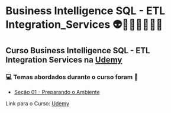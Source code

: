 # Business Intelligence SQL - ETL Integration_Services 👽🤖🤯👩🏻‍💻🎲
## Curso Business Intelligence SQL - ETL Integration Services na [Udemy](https://www.udemy.com/course/business-intelligence-etl-integration-services-2016/)
### 💻 Temas abordados durante o curso foram 🚀
- [Seção 01 - Preparando o Ambiente](https://github.com/romulovieira777/Business_Intelligence_SQL_ETL_Integration_Services/tree/main/Secao_01_Preparando_o_Ambiente)

Link para o Curso: [Udemy](https://www.udemy.com/course/business-intelligence-etl-integration-services-2016/)
